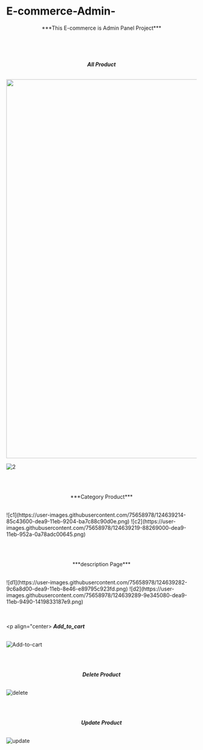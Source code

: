 # E-commerce-Admin-
<p align="center">
***This E-commerce is Admin Panel Project***
  </p>
  
<br /><br /><br /><p align="center">
***All Product***</p>
<br />
<img src="https://user-images.githubusercontent.com/75658978/124638831-0f273880-dea9-11eb-8011-def0bbf31fe0.png" data-canonical-src="https://gyazo.com/eb5c5741b6a9a16c692170a41a49c858.png" width="1000" height="1000" />

![2](https://user-images.githubusercontent.com/75658978/124638850-13ebec80-dea9-11eb-8dec-740fb6091555.png)

<br /><br />
<p align="center">
***Category Product***</p>
<br />
![c1](https://user-images.githubusercontent.com/75658978/124639214-85c43600-dea9-11eb-9204-ba7c88c90d0e.png)
![c2](https://user-images.githubusercontent.com/75658978/124639219-88269000-dea9-11eb-952a-0a78adc00645.png)

<br /><br />
<p align="center">
***description Page***</p>
<br />
![d1](https://user-images.githubusercontent.com/75658978/124639282-9c6a8d00-dea9-11eb-8e46-e89795c923fd.png)
![d2](https://user-images.githubusercontent.com/75658978/124639289-9e345080-dea9-11eb-9490-1419833187e9.png)

<br /><br /><p align="center>
***Add_to_cart***<p>
<br />
![Add-to-cart](https://user-images.githubusercontent.com/75658978/124639330-aa201280-dea9-11eb-989b-ca234a01a67b.png)

<br /><br /><p align="center">
***Delete Product***</p>
<br />
![delete](https://user-images.githubusercontent.com/75658978/124639347-aee4c680-dea9-11eb-9a10-2bd13125e588.png)

<br /><br /><p align="center">
***Update Product***</p>
<br />
![update](https://user-images.githubusercontent.com/75658978/124639360-b1472080-dea9-11eb-94f3-0a7bf8d39bfe.png)

